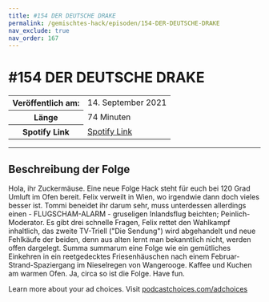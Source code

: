 ```yaml
---
title: #154 DER DEUTSCHE DRAKE
permalink: /gemischtes-hack/episoden/154-DER-DEUTSCHE-DRAKE
nav_exclude: true
nav_order: 167
---
```


# #154 DER DEUTSCHE DRAKE
<table class="resp-table dcf-table dcf-table-responsive dcf-table-bordered dcf-table-striped dcf-w-100%">
                    <tbody>
                        <tr>
                            <th scope="row">Veröffentlich am:</th>
                            <td data-label="Veröffentlich am:">14. September 2021</td>
                        </tr>
                        <tr>
                            <th scope="row">Länge </th>
                            <td data-label="Länge ">74 Minuten</td>
                        </tr><tr>
                                <th scope="row">Spotify Link</th>
                                <td data-label="Spotify Link"><a href="https://open.spotify.com/episode/7LRiX9vRNONQcZjTmXyy1t">Spotify Link</a></td>
                            </tr></tbody>
                </table>

***

## Beschreibung der Folge

<div>
<p>Hola, ihr Zuckermäuse. Eine neue Folge Hack steht für euch bei 120 Grad Umluft im Ofen bereit. Felix verweilt in Wien, wo irgendwie dann doch vieles besser ist. Tommi beneidet ihr darum sehr, muss unterdessen allerdings einen - FLUGSCHAM-ALARM - gruseligen Inlandsflug beichten; Peinlich-Moderator. Es gibt drei schnelle Fragen, Felix rettet den Wahlkampf inhaltlich, das zweite TV-Triell ("Die Sendung") wird abgehandelt und neue Fehlkäufe der beiden, denn aus alten lernt man bekanntlich nicht, werden offen dargelegt. Summa summarum eine Folge wie ein gemütliches Einkehren in ein reetgedecktes Friesenhäuschen nach einem Februar-Strand-Spaziergang im Nieselregen von Wangerooge. Kaffee und Kuchen am warmen Ofen. Ja, circa so ist die Folge. Have fun.</p><p> </p><p>Learn more about your ad choices. Visit <a href="https://podcastchoices.com/adchoices">podcastchoices.com/adchoices</a></p>  
</div>


